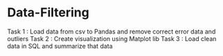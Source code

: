 # Data-Filtering
Task 1 : Load data from csv to Pandas and remove correct error data and outliers  Task 2 : Create visualization using Matplot lib  Task 3 : Load clean data in SQL and summarize that data
